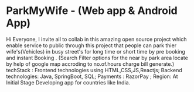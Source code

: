 # ParkMyWife - (Web app & Android App)
Hi Everyone, I invite all to collab in this amazing open source project which enable  service to public through this project that people can park thier wife's(Vehicles) in busy street's for long time or short time by pre booking and instant Booking . 
(Search Filter options for the near by park area locate by help of google map accroding to no.of.hours charge bill generate.)
techStack : Frontend technologies using HTML,CSS,JS,Reactjs;                                                                            Backend technologies: Java, SpringBoot, SQL;
Payments : RazorPay ;
Region: At Initial Stage Developing app for countries like India.

